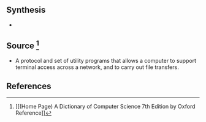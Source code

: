 ## Synthesis
- 
## Source [^1]
- A protocol and set of utility programs that allows a computer to support terminal access across a network, and to carry out file transfers.
## References

[^1]: [[(Home Page) A Dictionary of Computer Science 7th Edition by Oxford Reference]]